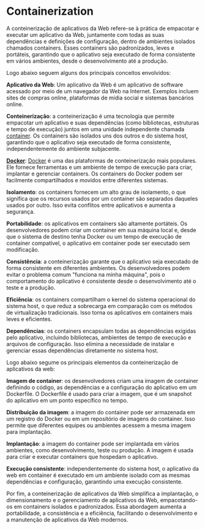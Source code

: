 # Containerization

A conteinerização de aplicativos da Web refere-se à prática de empacotar e executar um aplicativo da Web, juntamente com todas as suas dependências e definições de configuração, dentro de ambientes isolados chamados containers. Esses containers são padronizados, leves e portáteis, garantindo que o aplicativo seja executado de forma consistente em vários ambientes, desde o desenvolvimento até a produção.

Logo abaixo seguem alguns dos principais conceitos envolvidos:

**Aplicativo da Web**: Um aplicativo da Web é um aplicativo de software acessado por meio de um navegador da Web na Internet. Exemplos incluem sites de compras online, plataformas de mídia social e sistemas bancários online.

**Conteinerização**: a conteinerização é uma tecnologia que permite empacotar um aplicativo e suas dependências (como bibliotecas, estruturas e tempo de execução) juntos em uma unidade independente chamada [container](https://www.docker.com/resources/what-container). Os containers são isolados uns dos outros e do sistema host, garantindo que o aplicativo seja executado de forma consistente, independentemente do ambiente subjacente.

[**Docker**](https://www.docker.com/): [Docker](https://en.wikipedia.org/wiki/Docker_(software)) é uma das plataformas de conteinerização mais populares. Ele fornece ferramentas e um ambiente de tempo de execução para criar, implantar e gerenciar containers. Os containers do Docker podem ser facilmente compartilhados e movidos entre diferentes sistemas.

**Isolamento**: os containers fornecem um alto grau de isolamento, o que significa que os recursos usados por um container são separados daqueles usados por outro. Isso evita conflitos entre aplicativos e aumenta a segurança.

**Portabilidade**: os aplicativos em containers são altamente portáteis. Os desenvolvedores podem criar um container em sua máquina local e, desde que o sistema de destino tenha Docker ou um tempo de execução de container compatível, o aplicativo em container pode ser executado sem modificação.

**Consistência**: a conteinerização garante que o aplicativo seja executado de forma consistente em diferentes ambientes. Os desenvolvedores podem evitar o problema comum "funciona na minha máquina", pois o comportamento do aplicativo é consistente desde o desenvolvimento até o teste e a produção.

**Eficiência**: os containers compartilham o kernel do sistema operacional do sistema host, o que reduz a sobrecarga em comparação com os métodos de virtualização tradicionais. Isso torna os aplicativos em containers mais leves e eficientes.

**Dependências**: os containers encapsulam todas as dependências exigidas pelo aplicativo, incluindo bibliotecas, ambientes de tempo de execução e arquivos de configuração. Isso elimina a necessidade de instalar e gerenciar essas dependências diretamente no sistema host.

Logo abaixo segume os principais elementos da conteinerização de aplicativos da web:

**Imagem de container**: os desenvolvedores criam uma imagem de container definindo o código, as dependências e a configuração do aplicativo em um Dockerfile. O Dockerfile é usado para criar a imagem, que é um snapshot do aplicativo em um ponto específico no tempo.

**Distribuição da imagem**: a imagem do container pode ser armazenada em um registro do Docker ou em um repositório de imagens do container. Isso permite que diferentes equipes ou ambientes acessem a mesma imagem para implantação.

**Implantação**: a imagem do container pode ser implantada em vários ambientes, como desenvolvimento, teste ou produção. A imagem é usada para criar e executar containers que hospedam o aplicativo.

**Execução consistente**: independentemente do sistema host, o aplicativo da web em container é executado em um ambiente isolado com as mesmas dependências e configuração, garantindo uma execução consistente.

Por fim, a conteinerização de aplicativos da Web simplifica a implantação, o dimensionamento e o gerenciamento de aplicativos da Web, empacotando-os em containers isolados e padronizados. Essa abordagem aumenta a portabilidade, a consistência e a eficiência, facilitando o desenvolvimento e a manutenção de aplicativos da Web modernos.
